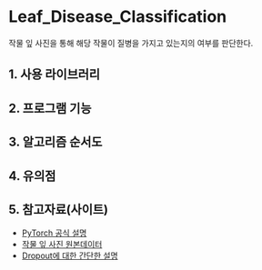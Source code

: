 # Leaf_Disease_Classification
작물 잎 사진을 통해 해당 작물이 질병을 가지고 있는지의 여부를 판단한다.

## 1. 사용 라이브러리

## 2. 프로그램 기능

## 3. 알고리즘 순서도

## 4. 유의점

## 5. 참고자료(사이트)
- [PyTorch 공식 설명](https://pytorch.org/docs/stable/index.html)
- [작물 잎 사진 원본데이터](https://data.mendeley.com/datasets/tywbtsjrjv/1)
- [Dropout에 대한 간단한 설명](https://heytech.tistory.com/127)